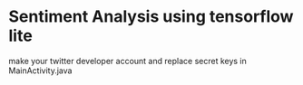 # Sentiment Analysis using tensorflow lite
make your twitter developer account and replace secret keys in MainActivity.java
